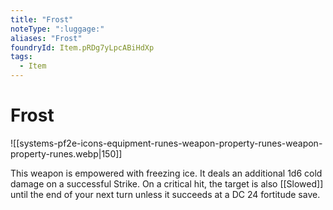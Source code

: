 ```yaml
---
title: "Frost"
noteType: ":luggage:"
aliases: "Frost"
foundryId: Item.pRDg7yLpcABiHdXp
tags:
  - Item
---
```


# Frost
![[systems-pf2e-icons-equipment-runes-weapon-property-runes-weapon-property-runes.webp|150]]

This weapon is empowered with freezing ice. It deals an additional 1d6 cold damage on a successful Strike. On a critical hit, the target is also [[Slowed]] until the end of your next turn unless it succeeds at a DC 24 fortitude save.
